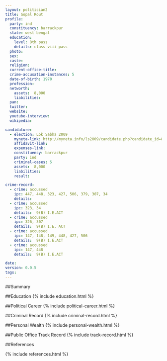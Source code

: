 ```yaml
---
layout: politician2
title: Gopal Rout
profile: 
  party: ind
  constituency: barrackpur
  state: west bengal
  education: 
    level: 8th pass
    details: class viii pass
  photo: 
  sex: 
  caste: 
  religion: 
  current-office-title: 
  crime-accusation-instances: 5
  date-of-birth: 1970
  profession: 
  networth: 
    assets:  8,000
    liabilities: 
  pan: 
  twitter: 
  website: 
  youtube-interview: 
  wikipedia: 

candidature: 
  - election: Lok Sabha 2009
    myneta-link: http://myneta.info/ls2009/candidate.php?candidate_id=8134
    affidavit-link: 
    expenses-link: 
    constituency: barrackpur 
    party: ind
    criminal-cases: 5
    assets:  8,000
    liabilities: 
    result:  

crime-record: 
  - crime: accussed
    ipc: 447, 448, 323, 427, 506, 379, 307, 34
    details:    
  - crime: accussed
    ipc: 323, 34
    details:  9(B) I.E.ACT  
  - crime: accussed
    ipc: 326, 307
    details:  9(B) I.E. ACT  
  - crime: accussed
    ipc: 147, 148, 149, 448, 427, 506
    details:  9(B) I.E.ACT  
  - crime: accussed
    ipc: 147, 448
    details:  9(B) I.E.ACT  

date: 
version: 0.0.5
tags: 
---
```

##Summary


##Education
{% include education.html %}


##Political Career
{% include political-career.html %}


##Criminal Record
{% include criminal-record.html %}


##Personal Wealth
{% include personal-wealth.html %}


##Public Office Track Record
{% include track-record.html %}


##References


{% include references.html %}